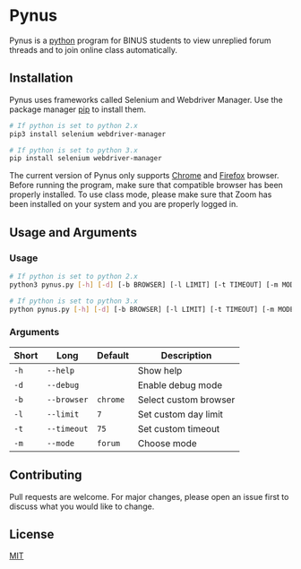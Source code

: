 # Pynus
Pynus is a [python](https://wiki.python.org/moin/BeginnersGuide) program for BINUS students to view unreplied forum threads and to join online class automatically.

## Installation
Pynus uses frameworks called Selenium and Webdriver Manager. Use the package manager [pip](https://pip.pypa.io/en/stable/) to install them.

```bash
# If python is set to python 2.x
pip3 install selenium webdriver-manager

# If python is set to python 3.x
pip install selenium webdriver-manager
```

The current version of Pynus only supports [Chrome](https://www.google.com/chrome/) and [Firefox](https://www.mozilla.org/en-US/firefox/new/) browser. Before running the program, make sure that compatible browser has been properly installed. To use class mode, please make sure that Zoom has been installed on your system and you are properly logged in.

## Usage and Arguments
### Usage
```bash
# If python is set to python 2.x
python3 pynus.py [-h] [-d] [-b BROWSER] [-l LIMIT] [-t TIMEOUT] [-m MODE]

# If python is set to python 3.x
python pynus.py [-h] [-d] [-b BROWSER] [-l LIMIT] [-t TIMEOUT] [-m MODE]
```
### Arguments
| Short | Long        | Default        | Description           |
| ----- | ----------- | -------------- | --------------------- |
| `-h`  | `--help`    |                | Show help             |
| `-d`  | `--debug`   |                | Enable debug mode     |
| `-b`  | `--browser` | `chrome`       | Select custom browser |
| `-l`  | `--limit`   | `7`            | Set custom day limit  |
| `-t`  | `--timeout` | `75`           | Set custom timeout    |
| `-m`  | `--mode`    | `forum`        | Choose mode           |

## Contributing
Pull requests are welcome. For major changes, please open an issue first to discuss what you would like to change.

## License
[MIT](https://github.com/Fukji/Pynus/blob/main/LICENSE)
